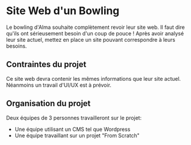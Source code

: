# Site Web d'un Bowling

Le bowling d'Alma souhaite complètement revoir leur site web. Il faut dire qu'ils ont sérieusement besoin d'un coup de pouce !
Après avoir analysé leur site actuel, mettez en place un site pouvant correspondre à leurs besoins. 

## Contraintes du projet

Ce site web devra contenir les mêmes informations que leur site actuel. 
Néanmoins un travail d'UI/UX est à prévoir.

## Organisation du projet
Deux équipes de 3 personnes travailleront sur le projet:
 * Une équipe utilisant un CMS tel que Wordpress
 * Une équipe travaillant sur un projet "From Scratch"
 
